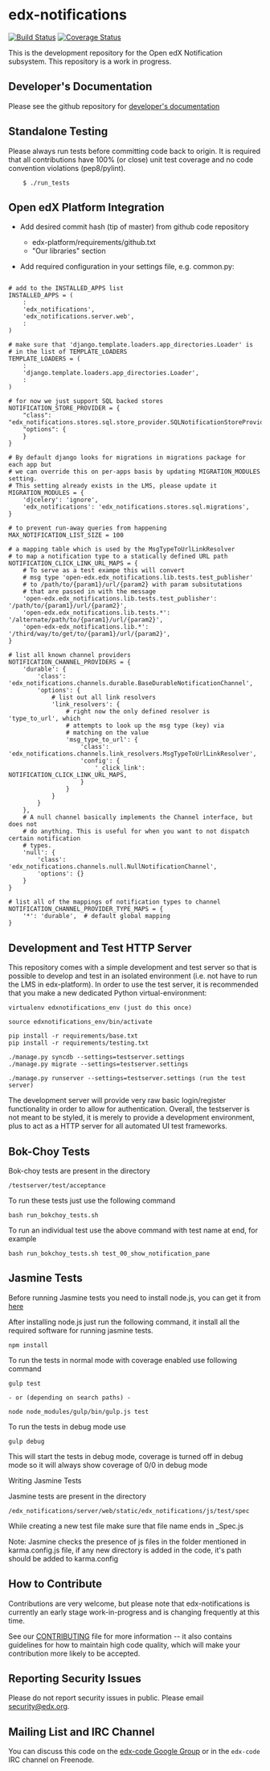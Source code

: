 edx-notifications
========================
[![Build Status](https://github.com/edx/edx-notifications/workflows/Python%20CI/badge.svg?branch=master)](https://github.com/edx/edx-notifications/actions?query=workflow%3A%22Python+CI%22)
[![Coverage Status](https://img.shields.io/coveralls/edx/edx-notifications.svg)](https://coveralls.io/r/edx/edx-notifications?branch=master)

This is the development repository for the Open edX Notification subsystem. This repository is a work in progress.



Developer's Documentation
-------------

Please see the github repository for [developer's documentation](https://github.com/edx/edx-notifications/wiki)


Standalone Testing
------------------

Please always run tests before committing code back to origin. It is required that all contributions have 100% (or close)
unit test coverage and no code convention violations (pep8/pylint).

        $ ./run_tests


Open edX Platform Integration
-----------------------------
* Add desired commit hash (tip of master) from github code repository
    * edx-platform/requirements/github.txt
    * "Our libraries" section

* Add required configuration in your settings file, e.g. common.py:

```

# add to the INSTALLED_APPS list
INSTALLED_APPS = (
    :
    'edx_notifications',
    'edx_notifications.server.web',
    :
)

# make sure that 'django.template.loaders.app_directories.Loader' is
# in the list of TEMPLATE_LOADERS
TEMPLATE_LOADERS = (
    :
    'django.template.loaders.app_directories.Loader',
    :
)

# for now we just support SQL backed stores
NOTIFICATION_STORE_PROVIDER = {
    "class": "edx_notifications.stores.sql.store_provider.SQLNotificationStoreProvider",
    "options": {
    }
}

# By default django looks for migrations in migrations package for each app but
# we can override this on per-apps basis by updating MIGRATION_MODULES setting.
# This setting already exists in the LMS, please update it
MIGRATION_MODULES = {
    'djcelery': 'ignore',
    'edx_notifications': 'edx_notifications.stores.sql.migrations',
}

# to prevent run-away queries from happening
MAX_NOTIFICATION_LIST_SIZE = 100

# a mapping table which is used by the MsgTypeToUrlLinkResolver
# to map a notification type to a statically defined URL path
NOTIFICATION_CLICK_LINK_URL_MAPS = {
    # To serve as a test exampe this will convert
    # msg type 'open-edx.edx_notifications.lib.tests.test_publisher'
    # to /path/to/{param1}/url/{param2} with param subsitutations
    # that are passed in with the message
    'open-edx.edx_notifications.lib.tests.test_publisher': '/path/to/{param1}/url/{param2}',
    'open-edx.edx_notifications.lib.tests.*': '/alternate/path/to/{param1}/url/{param2}',
    'open-edx-edx_notifications.lib.*': '/third/way/to/get/to/{param1}/url/{param2}',
}

# list all known channel providers
NOTIFICATION_CHANNEL_PROVIDERS = {
    'durable': {
        'class': 'edx_notifications.channels.durable.BaseDurableNotificationChannel',
        'options': {
            # list out all link resolvers
            'link_resolvers': {
                # right now the only defined resolver is 'type_to_url', which
                # attempts to look up the msg type (key) via
                # matching on the value
                'msg_type_to_url': {
                    'class': 'edx_notifications.channels.link_resolvers.MsgTypeToUrlLinkResolver',
                    'config': {
                        '_click_link': NOTIFICATION_CLICK_LINK_URL_MAPS,
                    }
                }
            }
        }
    },
    # A null channel basically implements the Channel interface, but does not
    # do anything. This is useful for when you want to not dispatch certain notification
    # types.
    'null': {
        'class': 'edx_notifications.channels.null.NullNotificationChannel',
        'options': {}
    }
}

# list all of the mappings of notification types to channel
NOTIFICATION_CHANNEL_PROVIDER_TYPE_MAPS = {
    '*': 'durable',  # default global mapping
}
```


Development and Test HTTP Server
--------------------------------

This repository comes with a simple development and test server so that is possible to develop
and test in an isolated environment (i.e. not have to run the LMS in edx-platform). In order to
use the test server, it is recommended that you make a new dedicated Python virtual-environment:

```
virtualenv edxnotifications_env (just do this once)

source edxnotifications_env/bin/activate

pip install -r requirements/base.txt
pip install -r requirements/testing.txt

./manage.py syncdb --settings=testserver.settings
./manage.py migrate --settings=testserver.settings

./manage.py runserver --settings=testserver.settings (run the test server)
```

The development server will provide very raw basic login/register functionality in order to
allow for authentication. Overall, the testserver is not meant to be styled, it is merely
to provide a development environment, plus to act as a HTTP server for all automated UI
test frameworks.


Bok-Choy Tests
--------------

Bok-choy tests are present in the directory

```
/testserver/test/acceptance
```

To run these tests just use the following command

```
bash run_bokchoy_tests.sh
```

To run an individual test use the above command with test name at end, for example

```
bash run_bokchoy_tests.sh test_00_show_notification_pane
```

Jasmine Tests
--------------


Before running Jasmine tests you need to install node.js, you can get it from
[here ](http://nodejs.org "get Node.JS from here")

After installing node.js just run the following command, it install all the required software for running jasmine tests.

```
npm install
```

To run the tests in normal mode with coverage enabled use following command

```
gulp test

- or (depending on search paths) -

node node_modules/gulp/bin/gulp.js test
```

To run the tests in debug mode use

```
gulp debug
```

This will start the tests in debug mode, coverage is turned off in debug mode so it will always show coverage of 0/0 in
debug mode


Writing Jasmine Tests

Jasmine tests are present in the directory

```
/edx_notifications/server/web/static/edx_notifications/js/test/spec
```

While creating a new test file make sure that file name ends in _Spec.js

Note: Jasmine checks the presence of js files in the folder mentioned in karma.config.js file, if any new directory
is added in the code, it's path should be added to karma.config


How to Contribute
-----------------
Contributions are very welcome, but please note that edx-notifications is currently an
early stage work-in-progress and is changing frequently at this time.

See our
[CONTRIBUTING](https://github.com/edx/edx-platform/blob/master/CONTRIBUTING.rst)
file for more information -- it also contains guidelines for how to maintain
high code quality, which will make your contribution more likely to be accepted.


Reporting Security Issues
-------------------------
Please do not report security issues in public. Please email security@edx.org.


Mailing List and IRC Channel
----------------------------
You can discuss this code on the [edx-code Google Group](https://groups.google.com/forum/#!forum/edx-code) or in the
`edx-code` IRC channel on Freenode.
